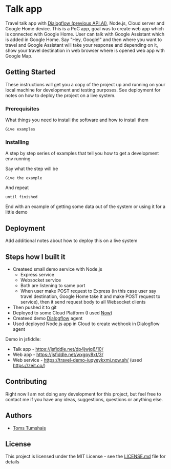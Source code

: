 # Talk app

Travel talk app with [Dialogflow (previous API.AI)](https://dialogflow.com/), Node.js, Cloud server and Google Home device. This is a PoC app, goal was to create web app which is connected with Google Home. User can talk with Google Assistant which is added in Google Home. Say "Hey, Google!" and then where you want to travel and Google Assistant will take your response and depending on it, show your travel destination in web browser where is opened web app with Google Map.

## Getting Started

These instructions will get you a copy of the project up and running on your local machine for development and testing purposes. See deployment for notes on how to deploy the project on a live system.

### Prerequisites

What things you need to install the software and how to install them

```
Give examples
```

### Installing

A step by step series of examples that tell you how to get a development env running

Say what the step will be

```
Give the example
```

And repeat

```
until finished
```

End with an example of getting some data out of the system or using it for a little demo

## Deployment

Add additional notes about how to deploy this on a live system

## Steps how I built it

* Createed small demo service with Node.js
    - Express service
    - Websocket service
    - Both are listening to same port
    - When user make POST request to Express (in this case user say travel destination, Google Home take it and make POST request to service), then it send request body to all Websocket clients
 * Then pushed it to git
 * Deployed to some Cloud Platform (I used [Now](https://zeit.co/now))
 * Createed demo [Dialogflow](https://dialogflow.com/) agent
 * Used deployed Node.js app in Cloud to create webhook in Dialogflow agent

Demo in jsfiddle:
 * Talk app - https://jsfiddle.net/dp4jwjq6/10/
 * Web app - https://jsfiddle.net/wxgpy8xt/3/
 * Web service - https://travel-demo-iuqyeykxmi.now.sh/ (used https://zeit.co/)

## Contributing

Right now I am not doing any development for this project, but feel free to contact me if you have any ideas, suggestions, questions or anything else.

## Authors

* [Toms Tumshais](https://github.com/tomstumshais)

## License

This project is licensed under the MIT License - see the [LICENSE.md](LICENSE.md) file for details
